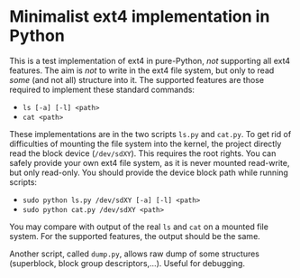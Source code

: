 # Minimalist ext4 implementation in Python

This is a test implementation of ext4 in pure-Python, *not* supporting all ext4
features.  The aim is *not* to write in the ext4 file system, but only to read
*some* (and not all) structure into it.  The supported features are those
required to implement these standard commands:

- `ls [-a] [-l] <path>`
- `cat <path>`

These implementations are in the two scripts `ls.py` and `cat.py`.  To get rid
of difficulties of mounting the file system into the kernel, the project
directly read the block device (`/dev/sdXY`).  This requires the root rights.
You can safely provide your own ext4 file system, as it is never mounted
read-write, but only read-only.  You should provide the device block path while
running scripts:

- `sudo python ls.py /dev/sdXY [-a] [-l] <path>`
- `sudo python cat.py /dev/sdXY <path>`

You may compare with output of the real `ls` and `cat` on a mounted file system.
For the supported features, the output should be the same.

Another script, called `dump.py`, allows raw dump of some structures
(superblock, block group descriptors,…).  Useful for debugging.
